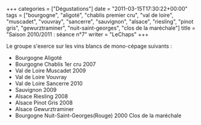 +++
categories = ["Dégustations"]
date = "2011-03-15T17:30:22+00:00"
tags = ["bourgogne", "aligoté", "chablis premier cru", "val de loire", "muscadet", "vouvray", "sancerre", "sauvignon", "alsace", "riesling", "pinot gris", "gewurztraminer", "nuit-saint-georges", "clos de la maréchale"]
title = "Saison 2010/2011 : séance n°7"
writer = "LeChaps"
+++

Le groupe s'exerce sur les vins blancs de mono-cépage suivants :

* Bourgogne Aligoté
* Bourgogne Chablis 1er cru 2007
* Val de Loire Muscadet 2009
* Val de Loire Vouvray
* Val de Loire Sancerre 2010
* Sauvignon 2009
* Alsace Riesling 2008
* Alsace Pinot Gris 2008
* Alsace Gewurztraminer
* Bourgogne Nuit-Saint-Georges(Rouge) 2000 Clos de la maréchale